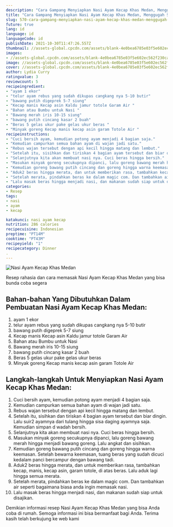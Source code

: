 ```yaml
---
description: "Cara Gampang Menyiapkan Nasi Ayam Kecap Khas Medan, Menggugah Selera"
title: "Cara Gampang Menyiapkan Nasi Ayam Kecap Khas Medan, Menggugah Selera"
slug: 570-cara-gampang-menyiapkan-nasi-ayam-kecap-khas-medan-menggugah-selera
future: true
lang: id
language: id
languageCode: id
publishDate: 2021-10-30T11:47:26.557Z 
thumbnail: //assets-global.cpcdn.com/assets/blank-4e0bea6785e03f5e602ec562f230caae08da540cada707380b4fe1bbebba43da.png
images:
- //assets-global.cpcdn.com/assets/blank-4e0bea6785e03f5e602ec562f230caae08da540cada707380b4fe1bbebba43da.png
image: //assets-global.cpcdn.com/assets/blank-4e0bea6785e03f5e602ec562f230caae08da540cada707380b4fe1bbebba43da.png
cover: //assets-global.cpcdn.com/assets/blank-4e0bea6785e03f5e602ec562f230caae08da540cada707380b4fe1bbebba43da.png
author: Lydia Curry
ratingvalue: 3
reviewcount: 5
recipeingredient:
- "ayam 1 ekor"
- "telur ayam rebus yang sudah dikupas cangkang nya 5-10 butir"
- "bawang putih digeprek 5-7 siung"
- "Kecap manis Kecap asin Kaldu jamur totole Garam Air "
- "Bahan atau Bumbu untuk Nasi "
- "Bawang merah iris 10-15 siung"
- "bawang putih cincang kasar 2 buah"
- "Beras 5 gelas ukur pake gelas ukur beras "
- "Minyak goreng Kecap manis kecap asin garam Totole Air "
recipeinstructions:
- "Cuci bersih ayam, kemudian potong ayam menjadi 4 bagian saja."
- "Kemudian campurkan semua bahan ayam di wajan jadi satu."
- "Rebus wajan tersebut dengan api kecil hingga matang dan lembut."
- "Setelah itu, sisihkan dan tiriskan 4 bagian ayam tersebut dan biar dingin. Lalu suir2 ayamnya dari tulang hingga sisa daging ayamnya saja. Kemudian simpan d wadah bersih."
- "Selanjutnya kita akan membuat nasi nya. Cuci beras hingga bersih."
- "Masukan minyak goreng secukupnya dipanci, lalu goreng bawang merah hingga menjadi bawang goreng. Lalu angkat dan sisihkan."
- "Kemudian goreng bawang putih cincang dan goreng hingga warna keemasan. Setelah bewarna keemasan, tuang beras yang sudah dicuci kedalam panci bercampur dengan bawang tadi."
- "Aduk2 beras hingga merata, dan untuk memberikan rasa, tambahkan kecap, manis, kecap asin, garam totole, di atas beras. Lalu aduk lagi hingga semua merata."
- "Setelah merata, pindahkan beras ke dalam magic com. Dan tambahkan air seperti bagaimana biasa anda ingin memasak nasi."
- "Lalu masak beras hingga menjadi nasi, dan makanan sudah siap untuk disajikan."
categories:
- Resep
tags:
- nasi
- ayam
- kecap

katakunci: nasi ayam kecap 
nutrition: 286 calories
recipecuisine: Indonesian
preptime: "PT14M"
cooktime: "PT43M"
recipeyield: "1"
recipecategory: Dinner
. 
---
```



![Nasi Ayam Kecap Khas Medan](//assets-global.cpcdn.com/assets/blank-4e0bea6785e03f5e602ec562f230caae08da540cada707380b4fe1bbebba43da.png)

Resep rahasia dan cara memasak  Nasi Ayam Kecap Khas Medan yang bisa bunda coba segera

<!--inarticleads1-->

## Bahan-bahan Yang Dibutuhkan Dalam Pembuatan Nasi Ayam Kecap Khas Medan:

1. ayam 1 ekor
1. telur ayam rebus yang sudah dikupas cangkang nya 5-10 butir
1. bawang putih digeprek 5-7 siung
1. Kecap manis Kecap asin Kaldu jamur totole Garam Air 
1. Bahan atau Bumbu untuk Nasi 
1. Bawang merah iris 10-15 siung
1. bawang putih cincang kasar 2 buah
1. Beras 5 gelas ukur pake gelas ukur beras 
1. Minyak goreng Kecap manis kecap asin garam Totole Air 



<!--inarticleads2-->

## Langkah-langkah Untuk Menyiapkan Nasi Ayam Kecap Khas Medan:

1. Cuci bersih ayam, kemudian potong ayam menjadi 4 bagian saja.
1. Kemudian campurkan semua bahan ayam di wajan jadi satu.
1. Rebus wajan tersebut dengan api kecil hingga matang dan lembut.
1. Setelah itu, sisihkan dan tiriskan 4 bagian ayam tersebut dan biar dingin. Lalu suir2 ayamnya dari tulang hingga sisa daging ayamnya saja. Kemudian simpan d wadah bersih.
1. Selanjutnya kita akan membuat nasi nya. Cuci beras hingga bersih.
1. Masukan minyak goreng secukupnya dipanci, lalu goreng bawang merah hingga menjadi bawang goreng. Lalu angkat dan sisihkan.
1. Kemudian goreng bawang putih cincang dan goreng hingga warna keemasan. Setelah bewarna keemasan, tuang beras yang sudah dicuci kedalam panci bercampur dengan bawang tadi.
1. Aduk2 beras hingga merata, dan untuk memberikan rasa, tambahkan kecap, manis, kecap asin, garam totole, di atas beras. Lalu aduk lagi hingga semua merata.
1. Setelah merata, pindahkan beras ke dalam magic com. Dan tambahkan air seperti bagaimana biasa anda ingin memasak nasi.
1. Lalu masak beras hingga menjadi nasi, dan makanan sudah siap untuk disajikan.




Demikian informasi  resep Nasi Ayam Kecap Khas Medan   yang bisa Anda coba di rumah. Semoga informasi ini bisa bermanfaat bagi Anda. Terima kasih telah berkujung ke web kami
